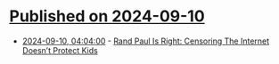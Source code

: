 # [Published on 2024-09-10](index.md)

* [2024-09-10, 04:04:00](https://soylentnews.org/article.pl?sid=24/09/08/152211&from=rss) - [Rand Paul Is Right: Censoring The Internet Doesn’t Protect Kids](https://soylentnews.org/article.pl?sid=24/09/08/152211&from=rss)
